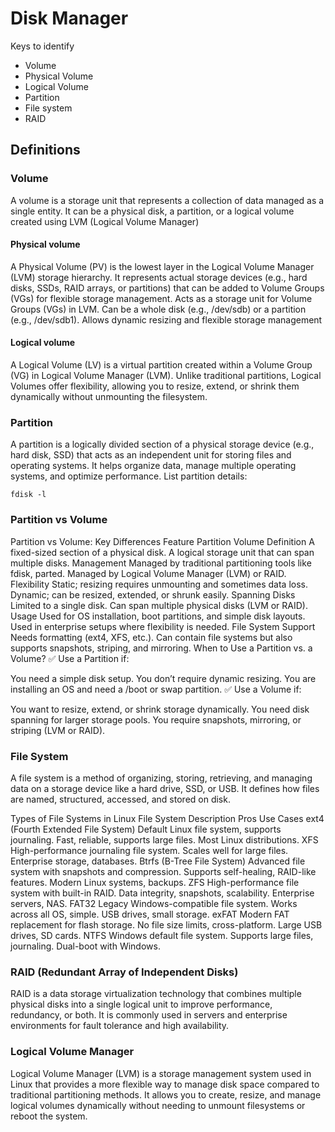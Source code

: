# Disk Manager

Keys to identify

- Volume
- Physical Volume
- Logical Volume
- Partition
- File system
- RAID

## Definitions

### Volume

A volume is a storage unit that represents a collection of data managed as a single entity. It can be a physical disk, a partition, or a logical volume created using LVM (Logical Volume Manager)

#### Physical volume

A Physical Volume (PV) is the lowest layer in the Logical Volume Manager (LVM) storage hierarchy. It represents actual storage devices (e.g., hard disks, SSDs, RAID arrays, or partitions) that can be added to Volume Groups (VGs) for flexible storage management.
Acts as a storage unit for Volume Groups (VGs) in LVM.
Can be a whole disk (e.g., /dev/sdb) or a partition (e.g., /dev/sdb1).
Allows dynamic resizing and flexible storage management

#### Logical volume

A Logical Volume (LV) is a virtual partition created within a Volume Group (VG) in Logical Volume Manager (LVM). Unlike traditional partitions, Logical Volumes offer flexibility, allowing you to resize, extend, or shrink them dynamically without unmounting the filesystem.

### Partition

A partition is a logically divided section of a physical storage device (e.g., hard disk, SSD) that acts as an independent unit for storing files and operating systems. It helps organize data, manage multiple operating systems, and optimize performance.
List partition details:

```
fdisk -l
```

### Partition vs Volume

Partition vs Volume: Key Differences
Feature Partition Volume
Definition A fixed-sized section of a physical disk. A logical storage unit that can span multiple disks.
Management Managed by traditional partitioning tools like fdisk, parted. Managed by Logical Volume Manager (LVM) or RAID.
Flexibility Static; resizing requires unmounting and sometimes data loss. Dynamic; can be resized, extended, or shrunk easily.
Spanning Disks Limited to a single disk. Can span multiple physical disks (LVM or RAID).
Usage Used for OS installation, boot partitions, and simple disk layouts. Used in enterprise setups where flexibility is needed.
File System Support Needs formatting (ext4, XFS, etc.). Can contain file systems but also supports snapshots, striping, and mirroring.
When to Use a Partition vs. a Volume?
✅ Use a Partition if:

You need a simple disk setup.
You don’t require dynamic resizing.
You are installing an OS and need a /boot or swap partition.
✅ Use a Volume if:

You want to resize, extend, or shrink storage dynamically.
You need disk spanning for larger storage pools.
You require snapshots, mirroring, or striping (LVM or RAID).

### File System

A file system is a method of organizing, storing, retrieving, and managing data on a storage device like a hard drive, SSD, or USB. It defines how files are named, structured, accessed, and stored on disk.

Types of File Systems in Linux
File System Description Pros Use Cases
ext4 (Fourth Extended File System) Default Linux file system, supports journaling. Fast, reliable, supports large files. Most Linux distributions.
XFS High-performance journaling file system. Scales well for large files. Enterprise storage, databases.
Btrfs (B-Tree File System) Advanced file system with snapshots and compression. Supports self-healing, RAID-like features. Modern Linux systems, backups.
ZFS High-performance file system with built-in RAID. Data integrity, snapshots, scalability. Enterprise servers, NAS.
FAT32 Legacy Windows-compatible file system. Works across all OS, simple. USB drives, small storage.
exFAT Modern FAT replacement for flash storage. No file size limits, cross-platform. Large USB drives, SD cards.
NTFS Windows default file system. Supports large files, journaling. Dual-boot with Windows.

### RAID (Redundant Array of Independent Disks)

RAID is a data storage virtualization technology that combines multiple physical disks into a single logical unit to improve performance, redundancy, or both. It is commonly used in servers and enterprise environments for fault tolerance and high availability.

### Logical Volume Manager

Logical Volume Manager (LVM) is a storage management system used in Linux that provides a more flexible way to manage disk space compared to traditional partitioning methods. It allows you to create, resize, and manage logical volumes dynamically without needing to unmount filesystems or reboot the system.
